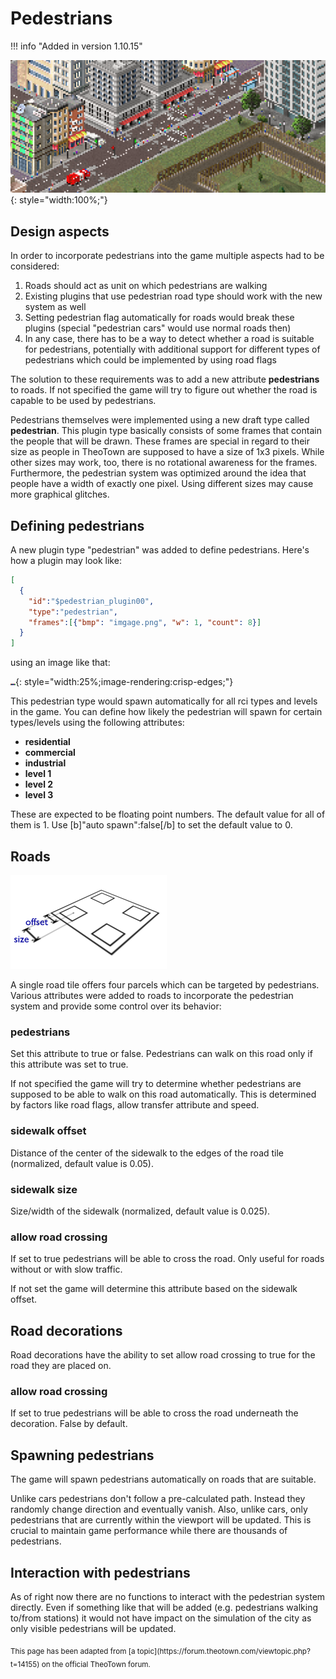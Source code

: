 # Pedestrians

!!! info "Added in version 1.10.15"

![](../assets/guides/pedestrians/image1.png){: style="width:100%;"}

## Design aspects
In order to incorporate pedestrians into the game multiple aspects had to be considered:

1. Roads should act as unit on which pedestrians are walking
2. Existing plugins that use pedestrian road type should work with the new system as well
3. Setting pedestrian flag automatically for roads would break these plugins (special "pedestrian cars" would use normal roads then)
4. In any case, there has to be a way to detect whether a road is suitable for pedestrians, potentially with additional support for different types of pedestrians which could be implemented by using road flags

The solution to these requirements was to add a new attribute **pedestrians** to roads. If not specified the game will try to figure out whether the road is capable to be used by pedestrians.

Pedestrians themselves were implemented using a new draft type called **pedestrian**. This plugin type basically consists of some frames that contain the people that will be drawn. These frames are special in regard to their size as people in TheoTown are supposed to have a size of 1x3 pixels. While other sizes may work, too, there is no rotational awareness for the frames. Furthermore, the pedestrian system was optimized around the idea that people have a width of exactly one pixel. Using different sizes may cause more graphical glitches. 

## Defining pedestrians
A new plugin type "pedestrian" was added to define pedestrians. Here's how a plugin may look like:
```json
[
  {
    "id":"$pedestrian_plugin00",
    "type":"pedestrian",
    "frames":[{"bmp": "imgage.png", "w": 1, "count": 8}]
  }
]
```
using an image like that:

![](../assets/guides/pedestrians/image2.png){: style="width:25%;image-rendering:crisp-edges;"}

This pedestrian type would spawn automatically for all rci types and levels in the game. You can define how likely the pedestrian will spawn for certain types/levels using the following attributes:

- **residential**
- **commercial**
- **industrial**
- **level 1**
- **level 2**
- **level 3**

These are expected to be floating point numbers. The default value for all of them is 1. Use [b]"auto spawn":false[/b] to set the default value to 0.

## Roads

![](../assets/guides/pedestrians/image3.png)

A single road tile offers four parcels which can be targeted by pedestrians.
Various attributes were added to roads to incorporate the pedestrian system and provide some control over its behavior:
### pedestrians
>
Set this attribute to true or false. Pedestrians can walk on this road only if this attribute was set to true.
>
If not specified the game will try to determine whether pedestrians are supposed to be able to walk on this road automatically. This is determined by factors like road flags, allow transfer attribute and speed.

### sidewalk offset
>
Distance of the center of the sidewalk to the edges of the road tile (normalized, default value is 0.05).

### sidewalk size
>
Size/width of the sidewalk (normalized, default value is 0.025).

### allow road crossing
>
If set to true pedestrians will be able to cross the road. Only useful for roads without or with slow traffic.
>
If not set the game will determine this attribute based on the sidewalk offset.


## Road decorations
Road decorations have the ability to set allow road crossing to true for the road they are placed on.

### allow road crossing
>
If set to true pedestrians will be able to cross the road underneath the decoration. False by default.


## Spawning pedestrians
The game will spawn pedestrians automatically on roads that are suitable.

Unlike cars pedestrians don't follow a pre-calculated path. Instead they randomly change direction and eventually vanish. Also, unlike cars, only pedestrians that are currently within the viewport will be updated. This is crucial to maintain game performance while there are thousands of pedestrians.



## Interaction with pedestrians
As of right now there are no functions to interact with the pedestrian system directly. Even if something like that will be added (e.g. pedestrians walking to/from stations) it would not have impact on the simulation of the city as only visible pedestrians will be updated.

<sub>
This page has been adapted from
[a topic](https://forum.theotown.com/viewtopic.php?t=14155)
on the official TheoTown forum.
</sub>